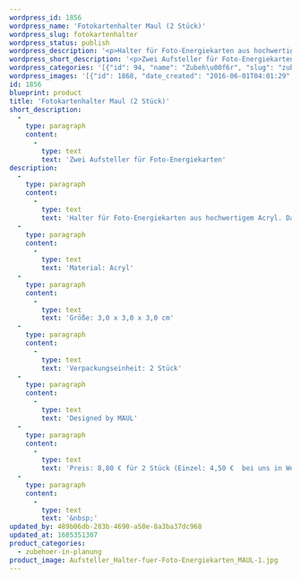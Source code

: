 ```yaml
---
wordpress_id: 1856
wordpress_name: 'Fotokartenhalter Maul (2 Stück)'
wordpress_slug: fotokartenhalter
wordpress_status: publish
wordpress_description: '<p>Halter für Foto-Energiekarten aus hochwertigem Acryl. Das ausgewogene und funktionale Design bieten für uns die optisch ansprechendste Möglichkeit, unsere Foto-Energiekarten aufzustellen. Das anspruchsvolle Fertigungsverfahren sichert lange Lebensdauer und hohe Stabilität.</p><p>Material: Acryl<br />Größe: 3,0 x 3,0 x 3,0 cm<br />Verpackungseinheit: 2 Stück<br />Designed by MAUL<br />Preis: 8,80 € für 2 Stück (Einzel: 4,50 €  bei uns in Weilheim erhältlich)</p><p>&nbsp;</p>'
wordpress_short_description: '<p>Zwei Aufsteller für Foto-Energiekarten</p>'
wordpress_categories: '[{"id": 94, "name": "Zubeh\u00f6r", "slug": "zubehoer-in-planung"}]'
wordpress_images: '[{"id": 1868, "date_created": "2016-06-01T04:01:29", "date_created_gmt": "2016-06-01T00:01:29", "date_modified": "2016-06-01T04:01:29", "date_modified_gmt": "2016-06-01T00:01:29", "src": "https://my.feenbaum.de/wp-content/uploads/2016/06/Aufsteller_Halter-fuer-Foto-Energiekarten_MAUL-1.jpg", "name": "Aufsteller_Halter fuer Foto-Energiekarten_MAUL 1", "alt": ""}, {"id": 1869, "date_created": "2016-06-01T04:01:30", "date_created_gmt": "2016-06-01T00:01:30", "date_modified": "2016-06-01T04:01:30", "date_modified_gmt": "2016-06-01T00:01:30", "src": "https://my.feenbaum.de/wp-content/uploads/2016/06/Aufsteller_Halter-fuer-Foto-Energiekarten_MAUL-2.jpg", "name": "Aufsteller_Halter fuer Foto-Energiekarten_MAUL 2", "alt": ""}]'
id: 1856
blueprint: product
title: 'Fotokartenhalter Maul (2 Stück)'
short_description:
  -
    type: paragraph
    content:
      -
        type: text
        text: 'Zwei Aufsteller für Foto-Energiekarten'
description:
  -
    type: paragraph
    content:
      -
        type: text
        text: 'Halter für Foto-Energiekarten aus hochwertigem Acryl. Das ausgewogene und funktionale Design bieten für uns die optisch ansprechendste Möglichkeit, unsere Foto-Energiekarten aufzustellen. Das anspruchsvolle Fertigungsverfahren sichert lange Lebensdauer und hohe Stabilität.'
  -
    type: paragraph
    content:
      -
        type: text
        text: 'Material: Acryl'
  -
    type: paragraph
    content:
      -
        type: text
        text: 'Größe: 3,0 x 3,0 x 3,0 cm'
  -
    type: paragraph
    content:
      -
        type: text
        text: 'Verpackungseinheit: 2 Stück'
  -
    type: paragraph
    content:
      -
        type: text
        text: 'Designed by MAUL'
  -
    type: paragraph
    content:
      -
        type: text
        text: 'Preis: 8,80 € für 2 Stück (Einzel: 4,50 €  bei uns in Weilheim erhältlich)'
  -
    type: paragraph
    content:
      -
        type: text
        text: '&nbsp;'
updated_by: 489b06db-283b-4690-a50e-8a3ba37dc968
updated_at: 1685351307
product_categories:
  - zubehoer-in-planung
product_image: Aufsteller_Halter-fuer-Foto-Energiekarten_MAUL-1.jpg
---
```


